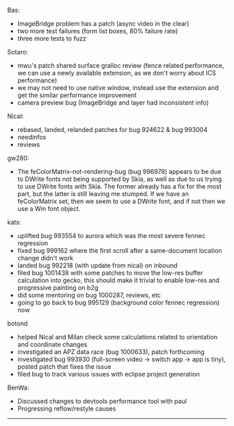 Bas:
* ImageBridge problem has a patch (async video in the clear)
* two more test failures (form list boxes, 80% failure rate)
* three more tests to fuzz

Sotaro:
* mwu's patch shared surface gralloc review (fence related performance, we can use a newly available extension, as we don't worry about ICS performance)
* we may not need to use native window, instead use the extension and get the similar performance improvement
* camera preview bug (ImageBridge and layer had inconsistent info)

Nical:
* rebased, landed, relanded patches for bug 924622 & bug 993004
* needinfos
* reviews

gw280:
* The feColorMatrix-not-rendering-bug (bug 996978) appears to be due to DWrite fonts not being supported by Skia, as well as due to us trying to use DWrite fonts with Skia. The former already has a fix for the most part, but the latter is still leaving me stumped. If we have an feColorMatrix set, then we seem to use a DWrite font, and if not then we use a Win font object.

kats:
* uplifted bug 993554 to aurora which was the most severe fennec regression
* fixed bug 999162 where the first scroll after a same-document location change didn't work
* landed bug 992218 (with update from nical) on inbound
* filed bug 1001438 with some patches to move the low-res buffer calculation into gecko, this should make it trivial to enable low-res and progressive painting on b2g
* did some mentoring on bug 1000287, reviews, etc
* going to go back to bug 995129 (background color fennec regression) now

botond
* helped Nical and Milan check some calculations related to orientation and coordinate changes
* investigated an APZ data race (bug 1000633), patch forthcoming
* investigated bug 993930 (full-screen video -> switch app -> app is tiny), posted patch that fixes the issue
* filed bug to track various issues with eclipse project generation

BenWa:
* Discussed changes to devtools performance tool with paul
* Progressing reflow/restyle causes

________________


